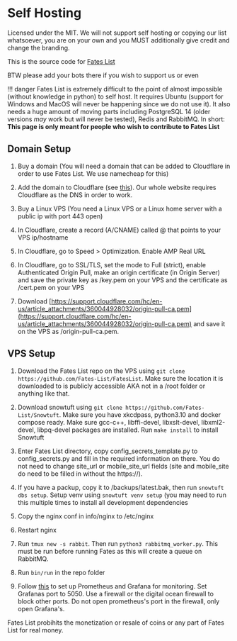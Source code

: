 # Self Hosting

Licensed under the MIT. We will not support self hosting or copying our list whatsoever, you are on your own and you MUST additionally give credit and change the branding.

This is the source code for [Fates List](https://fateslist.xyz/)

BTW please add your bots there if you wish to support us or even 

!!! danger
    Fates List is extremely difficult to the point of almost impossible (without knowledge in python) to self host. It requires Ubuntu (support for Windows and MacOS will never be happening since we do not use it). It also needs a huge amount of moving parts including PostgreSQL 14 (older versions *may* work but will never be tested), Redis and RabbitMQ. In short: **This page is only meant for people who wish to contribute to Fates List**


## Domain Setup

1. Buy a domain (You will need a domain that can be added to Cloudflare in order to use Fates List. We use namecheap for this)

2. Add the domain to Cloudflare (see [this](https://support.cloudflare.com/hc/en-us/articles/201720164-Creating-a-Cloudflare-account-and-adding-a-website)). Our whole website requires Cloudflare as the DNS in order to work.

3. Buy a Linux VPS (You need a Linux VPS or a Linux home server with a public ip with port 443 open)

4. In Cloudflare, create a record (A/CNAME) called @ that points to your VPS ip/hostname

5. In Cloudflare, go to Speed > Optimization. Enable AMP Real URL

6. In Cloudflare, go to SSL/TLS, set the mode to Full (strict), enable Authenticated Origin Pull, make an origin certificate (in Origin Server) and save the private key as /key.pem on your VPS and the certificate as /cert.pem on your VPS

7. Download [https://support.cloudflare.com/hc/en-us/article_attachments/360044928032/origin-pull-ca.pem](https://support.cloudflare.com/hc/en-us/article_attachments/360044928032/origin-pull-ca.pem) and save it on the VPS as /origin-pull-ca.pem.

## VPS Setup

1. Download the Fates List repo on the VPS using `git clone https://github.com/Fates-List/FatesList`. Make sure the location it is downloaded to is publicly accessible AKA not in a /root folder or anything like that.

2. Download snowtuft using `git clone https://github.com/Fates-List/Snowtuft`. Make sure you have xkcdpass, python3.10 and docker compose ready. Make sure gcc-c++, libffi-devel, libxslt-devel, libxml2-devel, libpq-devel packages are installed. Run `make install` to install Snowtuft

3. Enter Fates List directory, copy config_secrets_template.py to config_secrets.py and fill in the required information on there. You do not need to change site_url or mobile_site_url fields (site and mobile_site do need to be filled in without the https://). 
4. If you have a packup, copy it to /backups/latest.bak, then run `snowtuft dbs setup`. Setup venv using `snowtuft venv setup` (you may need to run this multiple times to install all development dependencies

5. Copy the nginx conf in info/nginx to /etc/nginx

6. Restart nginx

7. Run `tmux new -s rabbit`. Then run `python3 rabbitmq_worker.py`. This must be run before running Fates as this will create a queue on RabbitMQ.

8. Run `bin/run` in the repo folder

9. Follow [this](https://stevescargall.com/2020/05/13/how-to-install-prometheus-and-grafana-on-fedora-server/) to set up Prometheus and Grafana for monitoring. Set Grafanas port to 5050. Use a firewall or the digital ocean firewall to block other ports. Do not open prometheus's port in the firewall, only open Grafana's.

Fates List probihits the monetization or resale of coins or any part of Fates List for real money.
